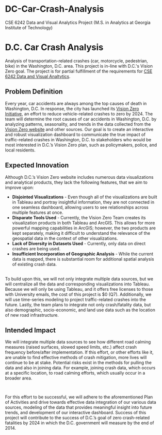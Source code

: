 # DC-Car-Crash-Analysis
CSE 6242 Data and Visual Analytics Project (M.S. in Analytics at Georgia Institute of Technology)

# D.C. Car Crash Analysis
Analysis of transportation-related crashes (car, motorcycle, pedestrian, bike) in the Washington, D.C. area.
This project is in-line with D.C.'s Vision Zero goal. The project is for partial fulfillment of the requirements for [CSE 6242 Data and Visual Analtytics](https://omscs.gatech.edu/cse-6242-data-visual-analytics).
<br>
## Problem Definition
Every year, car accidents are always among the top causes of death in Washington, D.C. In response, the city has launched its [Vision Zero Initiative](https://ddot.dc.gov/page/vision-zero-initiative), an effort to reduce vehicle-related crashes to zero by 2024. The team will determine the root causes of car accidents in Washington, D.C. by analyzing patterns, seasonality, and trends in the data collected from the [Vision Zero website](https://www.dcvisionzero.com/maps-data) and other sources. Our goal is to create an interactive and robust visualization dashboard to communicate the true impact of traffic-related crashes in Washington, D.C. to stakeholders who would be most interested in D.C.’s Vision Zero plan, such as policymakers, police, and local residents.
<br>
## Expected Innovation
Although D.C.’s Vision Zero website includes numerous data visualizations and analytical products, they
lack the following features, that we aim to improve upon:
- **Disjointed Visualizations** - Even though all of the visualizations are built in Tableau and portray
insightful information, they are not connected in one seamless dashboard, allowing users to see
relationships across multiple features at once.
- **Disparate Tools Used** - Currently, the Vision Zero Team creates its visualization products in both
Tableau and ArcGIS. This allows for more powerful mapping capabilities in ArcGIS; however, the
two products are kept separately, making it difficult to understand the relevance of the
geospatial data in the context of other visualizations.
- **Lack of Diversity in Datasets Used** -  Currently, only data on direct crashes are being used.
- **Insufficient Incorporation of Geographic Analysis** - While the current data is mapped, there is
substantial room for additional spatial analysis of existing crash data.
<br>
To build upon this, we will not only integrate multiple data sources, but we will centralize all the data and corresponding visualizations into Tableau. Because we will only be using Tableau, and it offers free licenses to those with University emails, the cost of this project is $0 (Q7). Additionally, we will use time-series modeling to project traffic-related crashes into the future. Lastly, the team plans to integrate not only crash/fatality data, but also demographic, socio-economic, and land use data such as the location of new road infrastructure.
<br>

## Intended Impact
We will integrate multiple data sources to see how different road calming measures (raised surfaces, slowed speed limits, etc.) affect crash frequency before/after implementation. If this effort, or other efforts like it, are unable to find effective methods of crash mitigation, more lives will continue to be at stake. Potential risks exist in the methods for pulling the data and also in joining data. For example, joining crash data, which occurs at a specific location, to road calming efforts, which usually occur in a broader area. 

<br>

For this effort to be successful, we will adhere to the aforementioned Plan of Activities and drive towards effective data integration of our various data sources, modeling of the data that provides meaningful insight into future trends, and development of our interactive dashboard. Success of this project will contribute to the success of D.C.’s goal of zero crash-related fatalities by 2024 in which the D.C. government will measure by the end of 2014.
